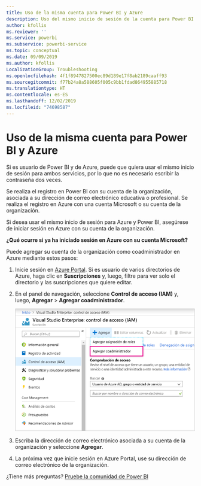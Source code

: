 ```yaml
---
title: Uso de la misma cuenta para Power BI y Azure
description: Uso del mismo inicio de sesión de la cuenta para Power BI y Azure
author: kfollis
ms.reviewer: ''
ms.service: powerbi
ms.subservice: powerbi-service
ms.topic: conceptual
ms.date: 09/09/2019
ms.author: kfollis
LocalizationGroup: Troubleshooting
ms.openlocfilehash: 4f1f8947827500ec89d189e17f8ab2189caaff93
ms.sourcegitcommit: f77b24a8a588605f005c9bb1fdad864955885718
ms.translationtype: HT
ms.contentlocale: es-ES
ms.lasthandoff: 12/02/2019
ms.locfileid: "74698587"
---
```

# <a name="using-the-same-account-for-power-bi-and-azure"></a>Uso de la misma cuenta para Power BI y Azure

Si es usuario de Power BI y de Azure, puede que quiera usar el mismo inicio de sesión para ambos servicios, por lo que no es necesario escribir la contraseña dos veces.

Se realiza el registro en Power BI con su cuenta de la organización, asociada a su dirección de correo electrónico educativa o profesional.  Se realiza el registro en Azure con una cuenta Microsoft o su cuenta de la organización.

Si desea usar el mismo inicio de sesión para Azure y Power BI, asegúrese de iniciar sesión en Azure con su cuenta de la organización.

**¿Qué ocurre si ya ha iniciado sesión en Azure con su cuenta Microsoft?**

Puede agregar su cuenta de la organización como coadministrador en Azure mediante estos pasos:

1. Inicie sesión en [Azure Portal](https://portal.azure.com/). Si es usuario de varios directorios de Azure, haga clic en **Suscripciones** y, luego, filtre para ver solo el directorio y las suscripciones que quiere editar.

1. En el panel de navegación, seleccione **Control de acceso (IAM)** y, luego, **Agregar** \> **Agregar coadministrador**.

    ![Adición de un coadministrador en Azure Portal](media/service-admin-how-to-use-the-same-account-as-azure/add-co-administrator.png)

1. Escriba la dirección de correo electrónico asociada a su cuenta de la organización y seleccione **Agregar**.

1. La próxima vez que inicie sesión en Azure Portal, use su dirección de correo electrónico de la organización.

¿Tiene más preguntas? [Pruebe la comunidad de Power BI](https://community.powerbi.com/)
